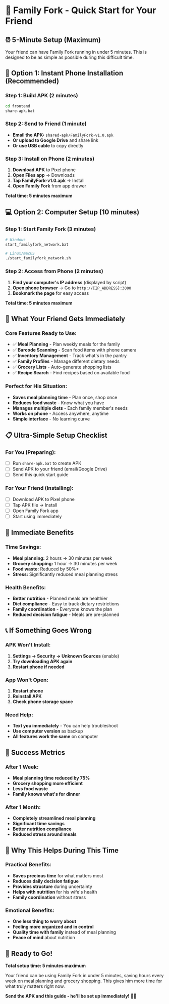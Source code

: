 # 🚀 Family Fork - Quick Start for Your Friend

## ⏰ **5-Minute Setup (Maximum)**

Your friend can have Family Fork running in under 5 minutes. This is designed to be as simple as possible during this difficult time.

## 📱 **Option 1: Instant Phone Installation (Recommended)**

### **Step 1: Build APK (2 minutes)**
```bash
cd frontend
share-apk.bat
```

### **Step 2: Send to Friend (1 minute)**
- **Email the APK:** `shared-apk/FamilyFork-v1.0.apk`
- **Or upload to Google Drive** and share link
- **Or use USB cable** to copy directly

### **Step 3: Install on Phone (2 minutes)**
1. **Download APK** to Pixel phone
2. **Open Files app** → Downloads
3. **Tap FamilyFork-v1.0.apk** → Install
4. **Open Family Fork** from app drawer

**Total time: 5 minutes maximum**

## 💻 **Option 2: Computer Setup (10 minutes)**

### **Step 1: Start Family Fork (3 minutes)**
```bash
# Windows
start_familyfork_network.bat

# Linux/macOS  
./start_familyfork_network.sh
```

### **Step 2: Access from Phone (2 minutes)**
1. **Find your computer's IP address** (displayed by script)
2. **Open phone browser** → Go to `http://[IP_ADDRESS]:3000`
3. **Bookmark the page** for easy access

**Total time: 5 minutes maximum**

## 🎯 **What Your Friend Gets Immediately**

### **Core Features Ready to Use:**
- ✅ **Meal Planning** - Plan weekly meals for the family
- ✅ **Barcode Scanning** - Scan food items with phone camera
- ✅ **Inventory Management** - Track what's in the pantry
- ✅ **Family Profiles** - Manage different dietary needs
- ✅ **Grocery Lists** - Auto-generate shopping lists
- ✅ **Recipe Search** - Find recipes based on available food

### **Perfect for His Situation:**
- **Saves meal planning time** - Plan once, shop once
- **Reduces food waste** - Know what you have
- **Manages multiple diets** - Each family member's needs
- **Works on phone** - Access anywhere, anytime
- **Simple interface** - No learning curve

## 📋 **Ultra-Simple Setup Checklist**

### **For You (Preparing):**
- [ ] Run `share-apk.bat` to create APK
- [ ] Send APK to your friend (email/Google Drive)
- [ ] Send this quick start guide

### **For Your Friend (Installing):**
- [ ] Download APK to Pixel phone
- [ ] Tap APK file → Install
- [ ] Open Family Fork app
- [ ] Start using immediately

## 🚀 **Immediate Benefits**

### **Time Savings:**
- **Meal planning:** 2 hours → 30 minutes per week
- **Grocery shopping:** 1 hour → 30 minutes per week
- **Food waste:** Reduced by 50%+
- **Stress:** Significantly reduced meal planning stress

### **Health Benefits:**
- **Better nutrition** - Planned meals are healthier
- **Diet compliance** - Easy to track dietary restrictions
- **Family coordination** - Everyone knows the plan
- **Reduced decision fatigue** - Meals are pre-planned

## 📞 **If Something Goes Wrong**

### **APK Won't Install:**
1. **Settings → Security → Unknown Sources** (enable)
2. **Try downloading APK again**
3. **Restart phone if needed**

### **App Won't Open:**
1. **Restart phone**
2. **Reinstall APK**
3. **Check phone storage space**

### **Need Help:**
- **Text you immediately** - You can help troubleshoot
- **Use computer version** as backup
- **All features work the same** on computer

## 🎯 **Success Metrics**

### **After 1 Week:**
- **Meal planning time reduced by 75%**
- **Grocery shopping more efficient**
- **Less food waste**
- **Family knows what's for dinner**

### **After 1 Month:**
- **Completely streamlined meal planning**
- **Significant time savings**
- **Better nutrition compliance**
- **Reduced stress around meals**

## 💝 **Why This Helps During This Time**

### **Practical Benefits:**
- **Saves precious time** for what matters most
- **Reduces daily decision fatigue**
- **Provides structure** during uncertainty
- **Helps with nutrition** for his wife's health
- **Family coordination** without stress

### **Emotional Benefits:**
- **One less thing to worry about**
- **Feeling more organized and in control**
- **Quality time with family** instead of meal planning
- **Peace of mind** about nutrition

## 🚀 **Ready to Go!**

**Total setup time: 5 minutes maximum**

Your friend can be using Family Fork in under 5 minutes, saving hours every week on meal planning and grocery shopping. This gives him more time for what truly matters right now.

**Send the APK and this guide - he'll be set up immediately!** 📱✨
